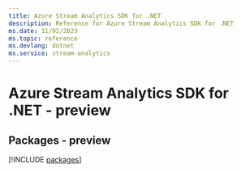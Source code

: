 ```yaml
---
title: Azure Stream Analytics SDK for .NET
description: Reference for Azure Stream Analytics SDK for .NET
ms.date: 11/02/2023
ms.topic: reference
ms.devlang: dotnet
ms.service: stream-analytics
---
```

# Azure Stream Analytics SDK for .NET - preview
## Packages - preview
[!INCLUDE [packages](stream-analytics-index.md)]